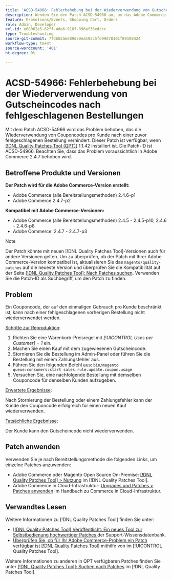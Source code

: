 ```yaml
---
title: 'ACSD-54966: Fehlerbehebung bei der Wiederverwendung von Gutscheincodes nach fehlgeschlagenen Bestellungen'
description: Wenden Sie den Patch ACSD-54966 an, um das Adobe Commerce-Problem zu beheben, das die Wiederverwendung von Gutscheincodes verhindert, die nach einer zuvor fehlgeschlagenen Bestellung pro Werbeaktion und Warenkorb begrenzt sind.
feature: Promotions/Events, Shopping Cart, Orders
role: Admin, Developer
exl-id: e08062e5-62ff-4da6-918f-896af36edccc
type: Troubleshooting
source-git-commit: 7fdb02a6d89d50ea593c5fd99d78101f89198424
workflow-type: tm+mt
source-wordcount: '401'
ht-degree: 0%

---
```


# ACSD-54966: Fehlerbehebung bei der Wiederverwendung von Gutscheincodes nach fehlgeschlagenen Bestellungen

Mit dem Patch ACSD-54966 wird das Problem behoben, das die Wiederverwendung von Couponcodes pro Kunde nach einer zuvor fehlgeschlagenen Bestellung verhindert. Dieser Patch ist verfügbar, wenn [[!DNL Quality Patches Tool (QPT)]](https://experienceleague.adobe.com/de/docs/commerce-operations/tools/quality-patches-tool/quality-patches-tool-to-self-serve-quality-patches) 1.1.42 installiert ist. Die Patch-ID ist ACSD-54966. Beachten Sie, dass das Problem voraussichtlich in Adobe Commerce 2.4.7 behoben wird.

## Betroffene Produkte und Versionen

**Der Patch wird für die Adobe Commerce-Version erstellt:**

* Adobe Commerce (alle Bereitstellungsmethoden) 2.4.6-p1
* Adobe Commerce 2.4.7-p2

**Kompatibel mit Adobe Commerce-Versionen:**

* Adobe Commerce (alle Bereitstellungsmethoden) 2.4.5 - 2.4.5-p10, 2.4.6 - 2.4.6-p8
* Adobe Commerce: 2.4.7 - 2.4.7-p3

>[!NOTE]
>
>Der Patch könnte mit neuen [!DNL Quality Patches Tool]-Versionen auch für andere Versionen gelten. Um zu überprüfen, ob der Patch mit Ihrer Adobe Commerce-Version kompatibel ist, aktualisieren Sie das `magento/quality-patches` auf die neueste Version und überprüfen Sie die Kompatibilität auf der Seite [[!DNL Quality Patches Tool]: Nach Patches suchen](https://experienceleague.adobe.com/tools/commerce-quality-patches/index.html?lang=de). Verwenden Sie die Patch-ID als Suchbegriff, um den Patch zu finden.

## Problem

Ein Couponcode, der auf den einmaligen Gebrauch pro Kunde beschränkt ist, kann nach einer fehlgeschlagenen vorherigen Bestellung nicht wiederverwendet werden.

<u>Schritte zur Reproduktion</u>:

1. Richten Sie eine Warenkorb-Preisregel mit *[!UICONTROL Uses per Customer]* = *1* ein.
1. Machen Sie einen Kauf mit dem zugewiesenen Gutscheincode.
1. Stornieren Sie die Bestellung im Admin-Panel oder führen Sie die Bestellung mit einem Zahlungsfehler aus.
1. Führen Sie den folgenden Befehl aus: `bin/magento queue:consumers:start sales.rule.update.coupon.usage`
1. Versuchen Sie, eine nachfolgende Bestellung mit demselben Couponcode für denselben Kunden aufzugeben.

<u>Erwartete Ergebnisse</u>:

Nach Stornierung der Bestellung oder einem Zahlungsfehler kann der Kunde den Couponcode erfolgreich für einen neuen Kauf wiederverwenden.

<u>Tatsächliche Ergebnisse</u>:

Der Kunde kann den Gutscheincode nicht wiederverwenden.

## Patch anwenden

Verwenden Sie je nach Bereitstellungsmethode die folgenden Links, um einzelne Patches anzuwenden:

* Adobe Commerce oder Magento Open Source On-Premise: [[!DNL Quality Patches Tool] > Nutzung](/help/tools/quality-patches-tool/usage.md) im [!DNL Quality Patches Tool].
* Adobe Commerce in Cloud-Infrastruktur: [Upgrades und Patches > Patches anwenden](https://experienceleague.adobe.com/docs/commerce-cloud-service/user-guide/develop/upgrade/apply-patches.html?lang=de) im Handbuch zu Commerce in Cloud-Infrastruktur.

## Verwandtes Lesen

Weitere Informationen zu [!DNL Quality Patches Tool] finden Sie unter:

* [[!DNL Quality Patches Tool] Veröffentlicht: Ein neues Tool zur Selbstbedienung hochwertiger Patches ](https://experienceleague.adobe.com/de/docs/commerce-operations/tools/quality-patches-tool/quality-patches-tool-to-self-serve-quality-patches) der Support-Wissensdatenbank.
* [Überprüfen Sie, ob für Ihr Adobe Commerce-Problem ein Patch verfügbar ist [!DNL Quality Patches Tool]](/help/tools/quality-patches-tool/patches-available-in-qpt/check-patch-for-magento-issue-with-magento-quality-patches.md) mithilfe von im [!UICONTROL Quality Patches Tool].

Weitere Informationen zu anderen in QPT verfügbaren Patches finden Sie unter [[!DNL Quality Patches Tool]: Suchen nach Patches](https://experienceleague.adobe.com/tools/commerce-quality-patches/index.html?lang=de) im [!DNL Quality Patches Tool].
